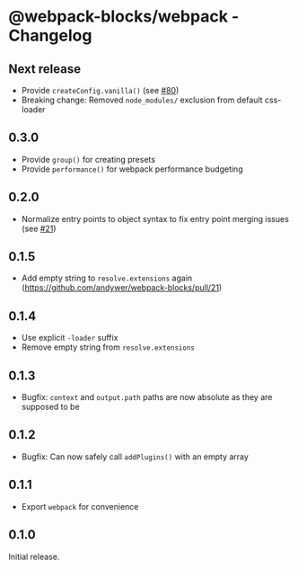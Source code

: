 # @webpack-blocks/webpack - Changelog

## Next release

- Provide `createConfig.vanilla()` (see [#80](https://github.com/andywer/webpack-blocks/issues/80))
- Breaking change: Removed `node_modules/` exclusion from default css-loader

## 0.3.0

- Provide `group()` for creating presets
- Provide `performance()` for webpack performance budgeting

## 0.2.0

- Normalize entry points to object syntax to fix entry point merging issues (see [#21](https://github.com/andywer/webpack-blocks/pull/21))

## 0.1.5

- Add empty string to `resolve.extensions` again (https://github.com/andywer/webpack-blocks/pull/21)

## 0.1.4

- Use explicit `-loader` suffix
- Remove empty string from `resolve.extensions`

## 0.1.3

- Bugfix: `context` and `output.path` paths are now absolute as they are supposed to be

## 0.1.2

- Bugfix: Can now safely call `addPlugins()` with an empty array

## 0.1.1

- Export `webpack` for convenience

## 0.1.0

Initial release.
